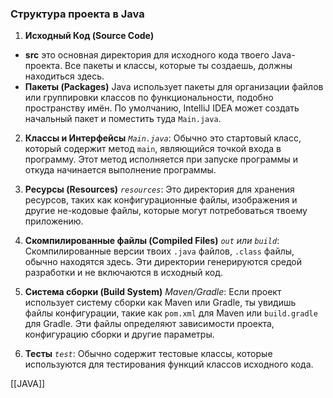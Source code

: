 ### Структура проекта в Java

1. **Исходный Код (Source Code)**

- **src** это основная директория для исходного кода твоего Java-проекта. Все пакеты и классы, которые ты создаешь, должны находиться здесь.
- **Пакеты (Packages)** Java использует пакеты для организации файлов или группировки классов по функциональности, подобно пространству имён. По умолчанию, IntelliJ IDEA может создать начальный пакет и поместить туда `Main.java`.

2. **Классы и Интерфейсы** *`Main.java`*: Обычно это стартовый класс, который содержит метод `main`, являющийся точкой входа в программу. Этот метод исполняется при запуске программы и откуда начинается выполнение программы.

5. **Ресурсы (Resources)** *`resources`*: Это директория для хранения ресурсов, таких как конфигурационные файлы, изображения и другие не-кодовые файлы, которые могут потребоваться твоему приложению.
8. **Скомпилированные файлы (Compiled Files)** *`out` или `build`*: Скомпилированные версии твоих `.java` файлов, `.class` файлы, обычно находятся здесь. Эти директории генерируются средой разработки и не включаются в исходный код.
5. **Система сборки (Build System)** *Maven/Gradle*: Если проект использует систему сборки как Maven или Gradle, ты увидишь файлы конфигурации, такие как `pom.xml` для Maven или `build.gradle` для Gradle. Эти файлы определяют зависимости проекта, конфигурацию сборки и другие параметры.
6. **Тесты** *`test`*: Обычно содержит тестовые классы, которые используются для тестирования функций классов исходного кода.

[[JAVA]]

